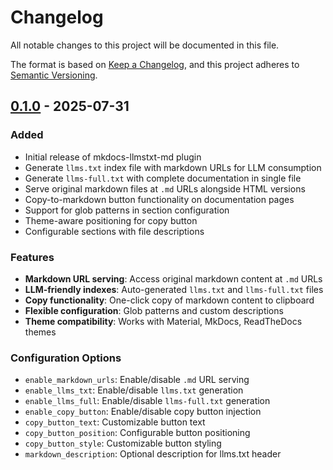 # Changelog

All notable changes to this project will be documented in this file.

The format is based on [Keep a Changelog](https://keepachangelog.com/en/1.0.0/),
and this project adheres to [Semantic Versioning](https://semver.org/spec/v2.0.0.html).

## [0.1.0] - 2025-07-31

### Added
- Initial release of mkdocs-llmstxt-md plugin
- Generate `llms.txt` index file with markdown URLs for LLM consumption
- Generate `llms-full.txt` with complete documentation in single file
- Serve original markdown files at `.md` URLs alongside HTML versions
- Copy-to-markdown button functionality on documentation pages
- Support for glob patterns in section configuration
- Theme-aware positioning for copy button
- Configurable sections with file descriptions

### Features
- **Markdown URL serving**: Access original markdown content at `.md` URLs
- **LLM-friendly indexes**: Auto-generated `llms.txt` and `llms-full.txt` files
- **Copy functionality**: One-click copy of markdown content to clipboard
- **Flexible configuration**: Glob patterns and custom descriptions
- **Theme compatibility**: Works with Material, MkDocs, ReadTheDocs themes

### Configuration Options
- `enable_markdown_urls`: Enable/disable `.md` URL serving
- `enable_llms_txt`: Enable/disable `llms.txt` generation
- `enable_llms_full`: Enable/disable `llms-full.txt` generation
- `enable_copy_button`: Enable/disable copy button injection
- `copy_button_text`: Customizable button text
- `copy_button_position`: Configurable button positioning
- `copy_button_style`: Customizable button styling
- `markdown_description`: Optional description for llms.txt header

[0.1.0]: https://github.com/noklam/mkdocs-llmstxt-md/releases/tag/v0.1.0